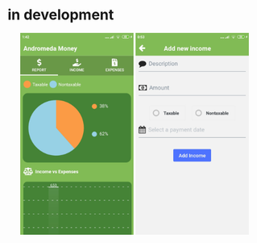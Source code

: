 # in development

<p align="center">
<img src="screenshots/homescreen.jpg" height="400" title="home page">
<img src="screenshots/addincome.jpg" height="400" title="about us page">
</p>
